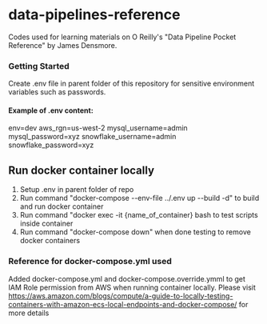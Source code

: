 # data-pipelines-reference
Codes used for learning materials on O Reilly's "Data Pipeline Pocket Reference" by James Densmore.

### Getting Started
Create .env file in parent folder of this repository for sensitive environment variables such as passwords.

#### Example of .env content:
env=dev
aws_rgn=us-west-2
mysql_username=admin
mysql_password=xyz
snowflake_username=admin
snowflake_password=xyz

## Run docker container locally
1. Setup .env in parent folder of repo
2. Run command "docker-compose --env-file ../.env up --build -d" to build and run docker container
3. Run command "docker exec -it {name_of_container} bash to test scripts inside container
4. Run command "docker-compose down" when done testing to remove docker containers

### Reference for docker-compose.yml used
Added docker-compose.yml and docker-compose.override.ymml to get IAM Role permission from AWS when running container locally.
Please visit https://aws.amazon.com/blogs/compute/a-guide-to-locally-testing-containers-with-amazon-ecs-local-endpoints-and-docker-compose/ for more details